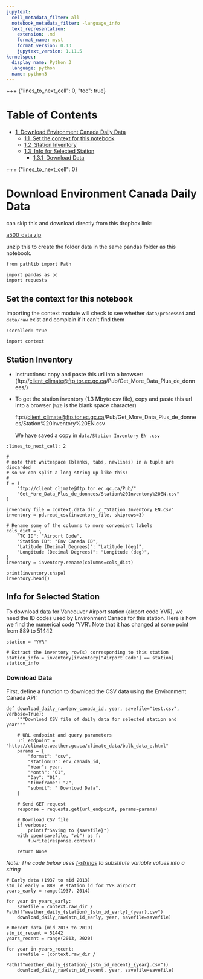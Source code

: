 ```yaml
---
jupytext:
  cell_metadata_filter: all
  notebook_metadata_filter: -language_info
  text_representation:
    extension: .md
    format_name: myst
    format_version: 0.13
    jupytext_version: 1.11.5
kernelspec:
  display_name: Python 3
  language: python
  name: python3
---
```


+++ {"lines_to_next_cell": 0, "toc": true}

<h1>Table of Contents<span class="tocSkip"></span></h1>
<div class="toc"><ul class="toc-item"><li><span><a href="#Download-Environment-Canada-Daily-Data" data-toc-modified-id="Download-Environment-Canada-Daily-Data-1"><span class="toc-item-num">1&nbsp;&nbsp;</span>Download Environment Canada Daily Data</a></span><ul class="toc-item"><li><span><a href="#Set-the-context-for-this-notebook" data-toc-modified-id="Set-the-context-for-this-notebook-1.1"><span class="toc-item-num">1.1&nbsp;&nbsp;</span>Set the context for this notebook</a></span></li><li><span><a href="#Station-Inventory" data-toc-modified-id="Station-Inventory-1.2"><span class="toc-item-num">1.2&nbsp;&nbsp;</span>Station Inventory</a></span></li><li><span><a href="#Info-for-Selected-Station" data-toc-modified-id="Info-for-Selected-Station-1.3"><span class="toc-item-num">1.3&nbsp;&nbsp;</span>Info for Selected Station</a></span><ul class="toc-item"><li><span><a href="#Download-Data" data-toc-modified-id="Download-Data-1.3.1"><span class="toc-item-num">1.3.1&nbsp;&nbsp;</span>Download Data</a></span></li></ul></li></ul></li></ul></div>

+++ {"lines_to_next_cell": 0}

# Download Environment Canada Daily Data

can skip this and download directly from this dropbox link:

[a500_data.zip](https://www.dropbox.com/s/1bganh60983pges/a500_pandas_data.zip?dl=0)

unzip this to create the folder data in the same pandas folder as this notebook.

```{code-cell} ipython3
from pathlib import Path

import pandas as pd
import requests
```

## Set the context for this notebook

Importing the context module will check to see whether
`data/processed` and `data/raw` exist and complain if
it can't find them

```{code-cell} ipython3
:scrolled: true

import context
```

## Station Inventory

* Instructions: copy and paste this url into a browser: (ftp://client_climate@ftp.tor.ec.gc.ca/Pub/Get_More_Data_Plus_de_donnees/)

* To get the station inventory (1.3 Mbyte csv file), copy and paste this url into
  a browser (`%20` is the blank space character)

  ftp://client_climate@ftp.tor.ec.gc.ca/Pub/Get_More_Data_Plus_de_donnees/Station%20Inventory%20EN.csv

  We have saved a copy in `data/Station Inventory EN .csv`

```{code-cell} ipython3
:lines_to_next_cell: 2

#
# note that whitespace (blanks, tabs, newlines) in a tuple are discarded
# so we can split a long string up like this:
#
f = (
    "ftp://client_climate@ftp.tor.ec.gc.ca/Pub/"
    "Get_More_Data_Plus_de_donnees/Station%20Inventory%20EN.csv"
)
```

```{code-cell} ipython3
inventory_file = context.data_dir / "Station Inventory EN.csv"
inventory = pd.read_csv(inventory_file, skiprows=3)

# Rename some of the columns to more convenient labels
cols_dict = {
    "TC ID": "Airport Code",
    "Station ID": "Env Canada ID",
    "Latitude (Decimal Degrees)": "Latitude (deg)",
    "Longitude (Decimal Degrees)": "Longitude (deg)",
}
inventory = inventory.rename(columns=cols_dict)

print(inventory.shape)
inventory.head()
```

## Info for Selected Station

To download data for Vancouver Airport station (airport code YVR), we need the ID codes used by Environment Canada for this station.  Here is how we find the numerical code 'YVR'.
Note that it has changed at some point from 889 to 51442

```{code-cell} ipython3
station = "YVR"

# Extract the inventory row(s) corresponding to this station
station_info = inventory[inventory["Airport Code"] == station]
station_info
```

### Download Data

First, define a function to download the CSV data using the Environment Canada API:

```{code-cell} ipython3
def download_daily_raw(env_canada_id, year, savefile="test.csv", verbose=True):
    """Download CSV file of daily data for selected station and year"""

    # URL endpoint and query parameters
    url_endpoint = "http://climate.weather.gc.ca/climate_data/bulk_data_e.html"
    params = {
        "format": "csv",
        "stationID": env_canada_id,
        "Year": year,
        "Month": "01",
        "Day": "01",
        "timeframe": "2",
        "submit": " Download Data",
    }

    # Send GET request
    response = requests.get(url_endpoint, params=params)

    # Download CSV file
    if verbose:
        print(f"Saving to {savefile}")
    with open(savefile, "wb") as f:
        f.write(response.content)

    return None
```

*Note: The code below uses [f-strings](https://realpython.com/python-f-strings/) to substitute variable values into a string*

```{code-cell} ipython3
# Early data (1937 to mid 2013)
stn_id_early = 889  # station id for YVR airport
years_early = range(1937, 2014)

for year in years_early:
    savefile = context.raw_dir / Path(f"weather_daily_{station}_{stn_id_early}_{year}.csv")
    download_daily_raw(stn_id_early, year, savefile=savefile)
```

```{code-cell} ipython3
# Recent data (mid 2013 to 2019)
stn_id_recent = 51442
years_recent = range(2013, 2020)

for year in years_recent:
    savefile = (context.raw_dir / 
                Path(f"weather_daily_{station}_{stn_id_recent}_{year}.csv"))
    download_daily_raw(stn_id_recent, year, savefile=savefile)
```
